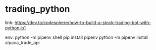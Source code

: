 # trading_python

link: https://dev.to/codesphere/how-to-build-a-stock-trading-bot-with-python-b1

env: python -m pipenv shell
     pip install pipenv
     python -m pipenv install alpaca_trade_api